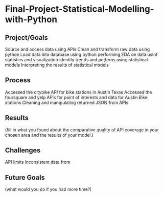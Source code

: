 # Final-Project-Statistical-Modelling-with-Python

## Project/Goals
Source and access data using APIs
Clean and transform raw data using python
Load data into database using python
performing EDA on data usinf statistics and visualization
identify trends and petterns using statistical models
Interpreting the results of statistical models


## Process
Accessed the citybike API for bike stations in Austin Texas
Accessed the foursquare and yelp APIs for point of interests and data for Austin Bike stations
Cleaning and manipulating returned JSON from APIs


## Results
(fill in what you found about the comparative quality of API coverage in your chosen area and the results of your model.)

## Challenges 
API limits
Inconsistent data from 

## Future Goals
(what would you do if you had more time?)

